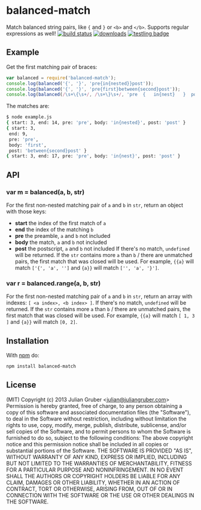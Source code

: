 # balanced-match
 Match balanced string pairs, like `{` and `}` or `<b>` and `</b>`. Supports regular expressions as well!
 [![build status](https://secure.travis-ci.org/juliangruber/balanced-match.svg)](http://travis-ci.org/juliangruber/balanced-match)
[![downloads](https://img.shields.io/npm/dm/balanced-match.svg)](https://www.npmjs.org/package/balanced-match)
 [![testling badge](https://ci.testling.com/juliangruber/balanced-match.png)](https://ci.testling.com/juliangruber/balanced-match)
 ## Example
 Get the first matching pair of braces:
 ```js
var balanced = require('balanced-match');
 console.log(balanced('{', '}', 'pre{in{nested}}post'));
console.log(balanced('{', '}', 'pre{first}between{second}post'));
console.log(balanced(/\s+\{\s+/, /\s+\}\s+/, 'pre  {   in{nest}   }  post'));
```
 The matches are:
 ```bash
$ node example.js
{ start: 3, end: 14, pre: 'pre', body: 'in{nested}', post: 'post' }
{ start: 3,
  end: 9,
  pre: 'pre',
  body: 'first',
  post: 'between{second}post' }
{ start: 3, end: 17, pre: 'pre', body: 'in{nest}', post: 'post' }
```
 ## API
 ### var m = balanced(a, b, str)
 For the first non-nested matching pair of `a` and `b` in `str`, return an
object with those keys:
 * **start** the index of the first match of `a`
* **end** the index of the matching `b`
* **pre** the preamble, `a` and `b` not included
* **body** the match, `a` and `b` not included
* **post** the postscript, `a` and `b` not included
 If there's no match, `undefined` will be returned.
 If the `str` contains more `a` than `b` / there are unmatched pairs, the first match that was closed will be used. For example, `{{a}` will match `['{', 'a', '']` and `{a}}` will match `['', 'a', '}']`.
 ### var r = balanced.range(a, b, str)
 For the first non-nested matching pair of `a` and `b` in `str`, return an
array with indexes: `[ <a index>, <b index> ]`.
 If there's no match, `undefined` will be returned.
 If the `str` contains more `a` than `b` / there are unmatched pairs, the first match that was closed will be used. For example, `{{a}` will match `[ 1, 3 ]` and `{a}}` will match `[0, 2]`.
 ## Installation
 With [npm](https://npmjs.org) do:
 ```bash
npm install balanced-match
```
 ## License
 (MIT)
 Copyright (c) 2013 Julian Gruber &lt;julian@juliangruber.com&gt;
 Permission is hereby granted, free of charge, to any person obtaining a copy of
this software and associated documentation files (the "Software"), to deal in
the Software without restriction, including without limitation the rights to
use, copy, modify, merge, publish, distribute, sublicense, and/or sell copies
of the Software, and to permit persons to whom the Software is furnished to do
so, subject to the following conditions:
 The above copyright notice and this permission notice shall be included in all
copies or substantial portions of the Software.
 THE SOFTWARE IS PROVIDED "AS IS", WITHOUT WARRANTY OF ANY KIND, EXPRESS OR
IMPLIED, INCLUDING BUT NOT LIMITED TO THE WARRANTIES OF MERCHANTABILITY,
FITNESS FOR A PARTICULAR PURPOSE AND NONINFRINGEMENT. IN NO EVENT SHALL THE
AUTHORS OR COPYRIGHT HOLDERS BE LIABLE FOR ANY CLAIM, DAMAGES OR OTHER
LIABILITY, WHETHER IN AN ACTION OF CONTRACT, TORT OR OTHERWISE, ARISING FROM,
OUT OF OR IN CONNECTION WITH THE SOFTWARE OR THE USE OR OTHER DEALINGS IN THE
SOFTWARE.
